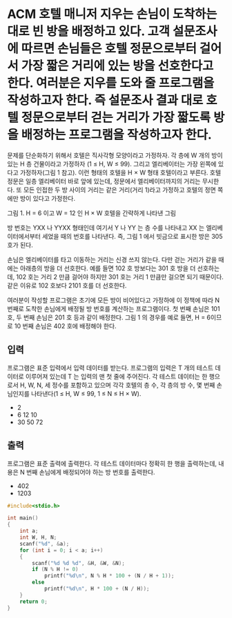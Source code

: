 # ACM 호텔 매니저 지우는 손님이 도착하는 대로 빈 방을 배정하고 있다. 고객 설문조사에 따르면 손님들은 호텔 정문으로부터 걸어서 가장 짧은 거리에 있는 방을 선호한다고 한다. 여러분은 지우를 도와 줄 프로그램을 작성하고자 한다. 즉 설문조사 결과 대로 호텔 정문으로부터 걷는 거리가 가장 짧도록 방을 배정하는 프로그램을 작성하고자 한다.

문제를 단순화하기 위해서 호텔은 직사각형 모양이라고 가정하자. 각 층에 W 개의 방이 있는 H 층 건물이라고 가정하자 (1 ≤ H, W ≤ 99). 그리고 엘리베이터는 가장 왼쪽에 있다고 가정하자(그림 1 참고). 이런 형태의 호텔을 H × W 형태 호텔이라고 부른다. 호텔 정문은 일층 엘리베이터 바로 앞에 있는데, 정문에서 엘리베이터까지의 거리는 무시한다. 또 모든 인접한 두 방 사이의 거리는 같은 거리(거리 1)라고 가정하고 호텔의 정면 쪽에만 방이 있다고 가정한다.



그림 1. H = 6 이고 W = 12 인 H × W 호텔을 간략하게 나타낸 그림

방 번호는 YXX 나 YYXX 형태인데 여기서 Y 나 YY 는 층 수를 나타내고 XX 는 엘리베이터에서부터 세었을 때의 번호를 나타낸다. 즉, 그림 1 에서 빗금으로 표시한 방은 305 호가 된다.

손님은 엘리베이터를 타고 이동하는 거리는 신경 쓰지 않는다. 다만 걷는 거리가 같을 때에는 아래층의 방을 더 선호한다. 예를 들면 102 호 방보다는 301 호 방을 더 선호하는데, 102 호는 거리 2 만큼 걸어야 하지만 301 호는 거리 1 만큼만 걸으면 되기 때문이다. 같은 이유로 102 호보다 2101 호를 더 선호한다.

여러분이 작성할 프로그램은 초기에 모든 방이 비어있다고 가정하에 이 정책에 따라 N 번째로 도착한 손님에게 배정될 방 번호를 계산하는 프로그램이다. 첫 번째 손님은 101 호, 두 번째 손님은 201 호 등과 같이 배정한다. 그림 1 의 경우를 예로 들면, H = 6이므로 10 번째 손님은 402 호에 배정해야 한다.

## 입력
프로그램은 표준 입력에서 입력 데이터를 받는다. 프로그램의 입력은 T 개의 테스트 데이터로 이루어져 있는데 T 는 입력의 맨 첫 줄에 주어진다. 각 테스트 데이터는 한 행으로서 H, W, N, 세 정수를 포함하고 있으며 각각 호텔의 층 수, 각 층의 방 수, 몇 번째 손님인지를 나타낸다(1 ≤ H, W ≤ 99, 1 ≤ N ≤ H × W). 

+ 2
+ 6 12 10
+ 30 50 72
## 출력
프로그램은 표준 출력에 출력한다. 각 테스트 데이터마다 정확히 한 행을 출력하는데, 내용은 N 번째 손님에게 배정되어야 하는 방 번호를 출력한다.

+ 402
+ 1203 
```c
#include<stdio.h>

int main()
{
    int a;
	int W, H, N;
	scanf("%d", &a);
	for (int i = 0; i < a; i++)
	{
		scanf("%d %d %d", &H, &W, &N);
        if (N % H != 0)
			printf("%d\n", N % H * 100 + (N / H + 1));
		else
			printf("%d\n", H * 100 + (N / H));
	}
    return 0;
}
```